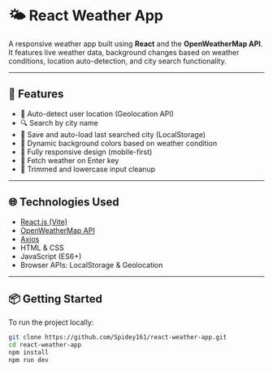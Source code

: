 # 🌤️ React Weather App

A responsive weather app built using **React** and the **OpenWeatherMap API**. It features live weather data, background changes based on weather conditions, location auto-detection, and city search functionality.

---

## 🚀 Features

- 📍 Auto-detect user location (Geolocation API)
- 🔍 Search by city name
- 🔁 Save and auto-load last searched city (LocalStorage)
- 🎨 Dynamic background colors based on weather condition
- 📱 Fully responsive design (mobile-first)
- 🔄 Fetch weather on Enter key
- 🧼 Trimmed and lowercase input cleanup

---

## 🌐 Technologies Used

- [React.js (Vite)](https://vitejs.dev/)
- [OpenWeatherMap API](https://openweathermap.org/api)
- [Axios](https://axios-http.com/)
- HTML & CSS
- JavaScript (ES6+)
- Browser APIs: LocalStorage & Geolocation

---

## 📦 Getting Started

To run the project locally:

```bash
git clone https://github.com/Spidey161/react-weather-app.git
cd react-weather-app
npm install
npm run dev
  
```
